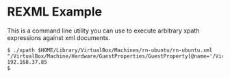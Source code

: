 REXML Example
===========

This is a command line utility you can use to execute arbitrary xpath expressions against xml documents.

    $ ./xpath $HOME/Library/VirtualBox/Machines/rn-ubuntu/rn-ubuntu.xml "/VirtualBox/Machine/Hardware/GuestProperties/GuestProperty[@name='/VirtualBox/GuestInfo/Net/0/V4/IP']/@value" 
    192.168.37.85
    $

